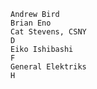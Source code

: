     Andrew Bird
    Brian Eno
    Cat Stevens, CSNY
    D
    Eiko Ishibashi
    F
    General Elektriks
    H
